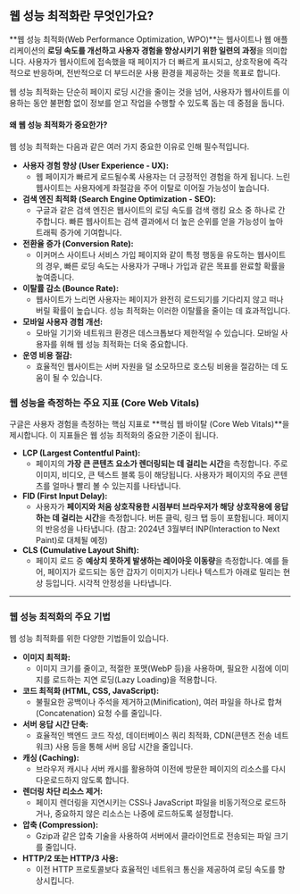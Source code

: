 ## 웹 성능 최적화란 무엇인가요?
**웹 성능 최적화(Web Performance Optimization, WPO)**는 웹사이트나 웹 애플리케이션의 **로딩 속도를 개선하고 사용자 경험을 향상시키기 위한 일련의 과정**을 의미합니다. 사용자가 웹사이트에 접속했을 때 페이지가 더 빠르게 표시되고, 상호작용에 즉각적으로 반응하며, 전반적으로 더 부드러운 사용 환경을 제공하는 것을 목표로 합니다.

웹 성능 최적화는 단순히 페이지 로딩 시간을 줄이는 것을 넘어, 사용자가 웹사이트를 이용하는 동안 불편함 없이 정보를 얻고 작업을 수행할 수 있도록 돕는 데 중점을 둡니다.

#### 왜 웹 성능 최적화가 중요한가?

웹 성능 최적화는 다음과 같은 여러 가지 중요한 이유로 인해 필수적입니다.
- **사용자 경험 향상 (User Experience - UX):** 
	- 웹 페이지가 빠르게 로드될수록 사용자는 더 긍정적인 경험을 하게 됩니다. 느린 웹사이트는 사용자에게 좌절감을 주어 이탈로 이어질 가능성이 높습니다.
- **검색 엔진 최적화 (Search Engine Optimization - SEO):**
	- 구글과 같은 검색 엔진은 웹사이트의 로딩 속도를 검색 랭킹 요소 중 하나로 간주합니다. 빠른 웹사이트는 검색 결과에서 더 높은 순위를 얻을 가능성이 높아 트래픽 증가에 기여합니다.
- **전환율 증가 (Conversion Rate):**
	- 이커머스 사이트나 서비스 가입 페이지와 같이 특정 행동을 유도하는 웹사이트의 경우, 빠른 로딩 속도는 사용자가 구매나 가입과 같은 목표를 완료할 확률을 높여줍니다.
- **이탈률 감소 (Bounce Rate):** 
	- 웹사이트가 느리면 사용자는 페이지가 완전히 로드되기를 기다리지 않고 떠나버릴 확률이 높습니다. 성능 최적화는 이러한 이탈률을 줄이는 데 효과적입니다.
- **모바일 사용자 경험 개선:** 
	- 모바일 기기와 네트워크 환경은 데스크톱보다 제한적일 수 있습니다. 모바일 사용자를 위해 웹 성능 최적화는 더욱 중요합니다.
- **운영 비용 절감:**
	- 효율적인 웹사이트는 서버 자원을 덜 소모하므로 호스팅 비용을 절감하는 데 도움이 될 수 있습니다.

### 웹 성능을 측정하는 주요 지표 (Core Web Vitals)

구글은 사용자 경험을 측정하는 핵심 지표로 **핵심 웹 바이탈 (Core Web Vitals)**을 제시합니다. 이 지표들은 웹 성능 최적화의 중요한 기준이 됩니다.
- **LCP (Largest Contentful Paint):** 
	- 페이지의 **가장 큰 콘텐츠 요소가 렌더링되는 데 걸리는 시간**을 측정합니다. 주로 이미지, 비디오, 큰 텍스트 블록 등이 해당됩니다. 사용자가 페이지의 주요 콘텐츠를 얼마나 빨리 볼 수 있는지를 나타냅니다.
- **FID (First Input Delay):** 
	- 사용자가 **페이지와 처음 상호작용한 시점부터 브라우저가 해당 상호작용에 응답하는 데 걸리는 시간**을 측정합니다. 버튼 클릭, 링크 탭 등이 포함됩니다. 페이지의 반응성을 나타냅니다. (참고: 2024년 3월부터 INP(Interaction to Next Paint)로 대체될 예정)
- **CLS (Cumulative Layout Shift):** 
	- 페이지 로드 중 **예상치 못하게 발생하는 레이아웃 이동량**을 측정합니다. 예를 들어, 페이지가 로드되는 동안 갑자기 이미지가 나타나 텍스트가 아래로 밀리는 현상 등입니다. 시각적 안정성을 나타냅니다.

---
### 웹 성능 최적화의 주요 기법
웹 성능 최적화를 위한 다양한 기법들이 있습니다.
- **이미지 최적화:** 
	- 이미지 크기를 줄이고, 적절한 포맷(WebP 등)을 사용하며, 필요한 시점에 이미지를 로드하는 지연 로딩(Lazy Loading)을 적용합니다.
- **코드 최적화 (HTML, CSS, JavaScript):** 
	- 불필요한 공백이나 주석을 제거하고(Minification), 여러 파일을 하나로 합쳐(Concatenation) 요청 수를 줄입니다.
- **서버 응답 시간 단축:** 
	- 효율적인 백엔드 코드 작성, 데이터베이스 쿼리 최적화, CDN(콘텐츠 전송 네트워크) 사용 등을 통해 서버 응답 시간을 줄입니다.
- **캐싱 (Caching):** 
	- 브라우저 캐시나 서버 캐시를 활용하여 이전에 방문한 페이지의 리소스를 다시 다운로드하지 않도록 합니다.
- **렌더링 차단 리소스 제거:** 
	- 페이지 렌더링을 지연시키는 CSS나 JavaScript 파일을 비동기적으로 로드하거나, 중요하지 않은 리소스는 나중에 로드하도록 설정합니다.
- **압축 (Compression):** 
	- Gzip과 같은 압축 기술을 사용하여 서버에서 클라이언트로 전송되는 파일 크기를 줄입니다.
- **HTTP/2 또는 HTTP/3 사용:** 
	- 이전 HTTP 프로토콜보다 효율적인 네트워크 통신을 제공하여 로딩 속도를 향상시킵니다.